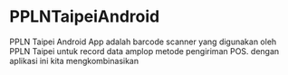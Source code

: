 # PPLNTaipeiAndroid
PPLN Taipei Android App adalah barcode scanner yang digunakan oleh PPLN Taipei untuk record data amplop metode pengiriman POS. dengan aplikasi ini kita mengkombinasikan
